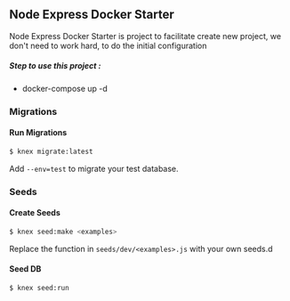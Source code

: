 ## Node Express Docker Starter

Node Express Docker Starter is project to facilitate create new project, 
we don't need to work hard, to do the initial configuration

##### Step to use this project :
- docker-compose up -d

### Migrations

 

#### Run Migrations

```bash
$ knex migrate:latest
```
Add `--env=test` to migrate your test database.

### Seeds

#### Create Seeds

```bash
$ knex seed:make <examples>
```
Replace the function in `seeds/dev/<examples>.js` with your own seeds.d

#### Seed DB

```bash
$ knex seed:run
```